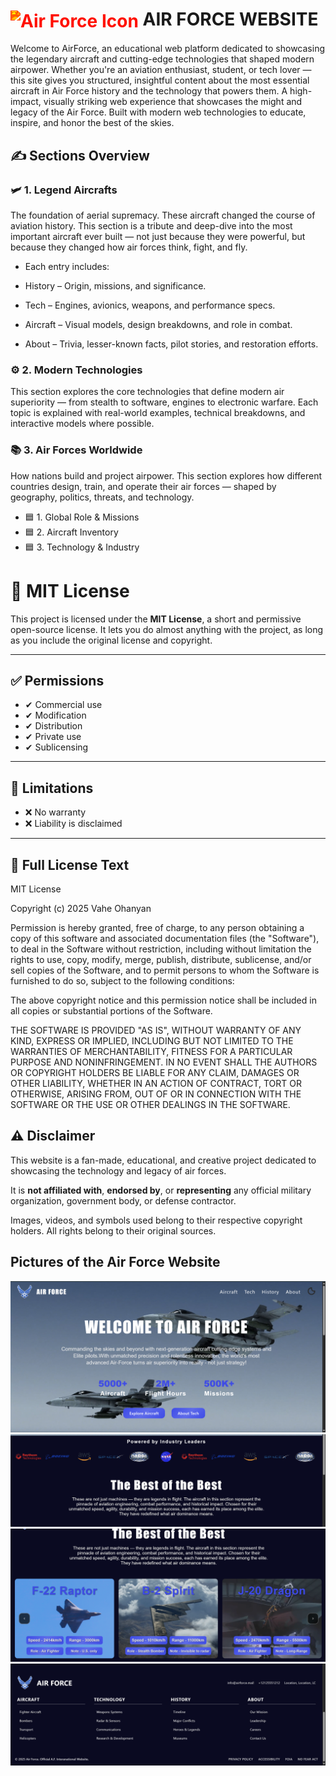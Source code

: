 # <img src="https://img.icons8.com/fluency/48/us-air-force.png" alt="Air Force Icon" width="40" height="40" style="vertical-align: middle; filter: invert(16%) sepia(89%) saturate(6054%) hue-rotate(358deg) brightness(95%) contrast(112%);" /> AIR FORCE WEBSITE


Welcome to AirForce, an educational web platform dedicated to showcasing the legendary aircraft and cutting-edge technologies that shaped modern airpower.
Whether you're an aviation enthusiast, student, or tech lover — this site gives you structured, insightful content about the most essential aircraft in Air Force history and the technology that powers them.
A high-impact, visually striking web experience that showcases the might and legacy of the Air Force. Built with modern web technologies to educate, inspire, and honor the best of the skies.

## ✍️ Sections Overview

### 🛩️ 1. Legend Aircrafts

The foundation of aerial supremacy. These aircraft changed the course of aviation history.
This section is a tribute and deep-dive into the most important aircraft ever built — not just because they were powerful, but because they changed how air forces think, fight, and fly.

 -  Each entry includes:

 - History – Origin, missions, and significance.

 - Tech – Engines, avionics, weapons, and performance specs.

 - Aircraft – Visual models, design breakdowns, and role in combat.

 - About – Trivia, lesser-known facts, pilot stories, and restoration efforts.

### ⚙️ 2. Modern Technologies
This section explores the core technologies that define modern air superiority — from stealth to software, engines to electronic warfare. Each topic is explained with real-world examples, technical breakdowns, and interactive models where possible.



<!-- 
🔍 Featured Topics:
Stealth Technology (LO / VLO)
Learn how radar-absorbent materials, angled surfaces, and heat suppression make aircraft like the F-22 Raptor and B-2 Spirit nearly invisible to enemy detection.

Fly-by-Wire & Flight Control Systems
From mechanical cables to digital computers — understand how modern jets achieve unmatched agility, stability, and safety.

Thrust Vectoring & Supermaneuverability
How aircraft like the Su-35 and F-22 bend the laws of physics with engines that control direction as well as thrust.

Radar Systems & Beyond Line-of-Sight Detection
Explore AESA radar, IRST systems, and passive sensors that give pilots total battlefield awareness.

Electronic Warfare (EW) & ECM
See how aircraft disrupt enemy radar, jam missiles, and remain undetected through cutting-edge electronic countermeasures.

Hypersonic Flight & Future Propulsion
Discover how scramjets, ramjets, and boost-glide vehicles are pushing speeds past Mach 5 — shaping the next era of air combat.

Artificial Intelligence & Autonomy
From AI-assisted targeting to loyal wingman drones, see how intelligent systems are transforming the cockpit and the battlefield.

Data Links & Network-Centric Warfare
Examine how real-time data sharing via Link 16, MADL, and secure satellite comms turns squadrons into one unified system. -->



### 📚 3. Air Forces Worldwide

How nations build and project airpower.
This section explores how different countries design, train, and operate their air forces — shaped by geography, politics, threats, and technology.


 - 🟦 1. Global Role & Missions
 - 🟦 2. Aircraft Inventory
 - 🟦 3. Technology & Industry









# 📄 MIT License

This project is licensed under the **MIT License**, a short and permissive open-source license. It lets you do almost anything with the project, as long as you include the original license and copyright.

---

## ✅ Permissions

- ✔ Commercial use  
- ✔ Modification  
- ✔ Distribution  
- ✔ Private use  
- ✔ Sublicensing

---

## 🚫 Limitations

- ❌ No warranty  
- ❌ Liability is disclaimed

---

## 📜 Full License Text

MIT License

Copyright (c) 2025 Vahe Ohanyan

Permission is hereby granted, free of charge, to any person obtaining a copy
of this software and associated documentation files (the "Software"), to deal
in the Software without restriction, including without limitation the rights
to use, copy, modify, merge, publish, distribute, sublicense, and/or sell
copies of the Software, and to permit persons to whom the Software is
furnished to do so, subject to the following conditions:

The above copyright notice and this permission notice shall be included in all
copies or substantial portions of the Software.

THE SOFTWARE IS PROVIDED "AS IS", WITHOUT WARRANTY OF ANY KIND, EXPRESS OR
IMPLIED, INCLUDING BUT NOT LIMITED TO THE WARRANTIES OF MERCHANTABILITY,
FITNESS FOR A PARTICULAR PURPOSE AND NONINFRINGEMENT. IN NO EVENT SHALL THE
AUTHORS OR COPYRIGHT HOLDERS BE LIABLE FOR ANY CLAIM, DAMAGES OR OTHER
LIABILITY, WHETHER IN AN ACTION OF CONTRACT, TORT OR OTHERWISE, ARISING FROM,
OUT OF OR IN CONNECTION WITH THE SOFTWARE OR THE USE OR OTHER DEALINGS IN THE
SOFTWARE.


## ⚠️ Disclaimer

This website is a fan-made, educational, and creative project dedicated to showcasing the technology and legacy of air forces.  

It is **not affiliated with**, **endorsed by**, or **representing** any official military organization, government body, or defense contractor.

Images, videos, and symbols used belong to their respective copyright holders. All rights belong to their original sources.


## Pictures of the Air Force Website
![Air Force Website](https://github.com/OV111/AIR-Force/blob/main/air-force/src/assets/images/pic1.png)
![Air Force Website](https://github.com/OV111/AIR-Force/blob/main/air-force/src/assets/images/pic2.png)
![Air Force Website](https://github.com/OV111/AIR-Force/blob/main/air-force/src/assets/images/pic3.png)
![Air Force Website](https://github.com/OV111/AIR-Force/blob/main/air-force/src/assets/images/pic4.png)